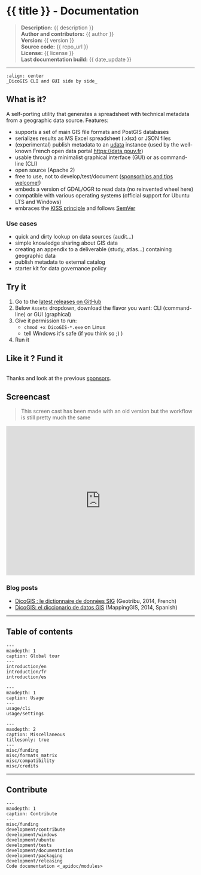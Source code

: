 # {{ title }} - Documentation

> **Description:** {{ description }}  
> **Author and contributors:** {{ author }}  
> **Version:** {{ version }}  
> **Source code:** {{ repo_url }}  
> **License:** {{ license }}  
> **Last documentation build:** {{ date_update }}

----

```{figure} ./static/img/DicoGIS_CLI_GUI.png
:align: center
_DicoGIS CLI and GUI side by side_
```

## What is it?

A self-porting utility that generates a spreadsheet with technical metadata from a geographic data source. Features:

- supports a set of main GIS file formats and PostGIS databases
- serializes results as MS Excel spreadsheet (.xlsx) or JSON files
- (experimental) publish metadata to an [udata](https://github.com/opendatateam/udata) instance (used by the well-known French open data portal <https://data.gouv.fr>)
- usable through a minimalist graphical interface (GUI) or as command-line (CLI)
- open source (Apache 2)
- free to use, not to develop/test/document ([sponsorhips and tips welcome!](./misc/funding.md))
- embeds a version of GDAL/OGR to read data (no reinvented wheel here)
- compatible with various operating systems (official support for Ubuntu LTS and Windows)
- embraces the [KISS principle](https://en.wikipedia.org/wiki/KISS_principle) and follows [SemVer](https://semver.org/)

### Use cases

- quick and dirty lookup on data sources (audit...)
- simple knowledge sharing about GIS data
- creating an appendix to a deliverable (study, atlas...) containing geographic data
- publish metadata to external catalog
- starter kit for data governance policy

## Try it

1. Go to the [latest releases on GitHub](https://github.com/Guts/DicoGIS/releases/latest)
1. Below `Assets` dropdown, download the flavor you want: CLI (command-line) or GUI (graphical)
1. Give it permission to run:
    - `chmod +x DicoGIS-*.exe` on Linux
    - tell Windows it's safe (if you think so ;) )
1. Run it

## Like it ? Fund it

```{include} misc/_fund_section.md

```

Thanks and look at the previous [sponsors](./misc/funding.md#sponsors).

## Screencast

> This screen cast has been made with an old version but the workflow is still pretty much the same

<iframe width="100%" height="400" src="https://www.youtube.com/embed/3d6xiInUXIU" title="YouTube video player" frameborder="0" allow="accelerometer; autoplay; clipboard-write; encrypted-media; gyroscope; picture-in-picture" allowfullscreen></iframe>

### Blog posts

- [DicoGIS : le dictionnaire de données SIG](https://geotribu.fr/dicogis/) (Geotribu, 2014, French)
- [DicoGIS: el diccionario de datos GIS](https://mappinggis.com/2014/10/dicogis-el-diccionario-de-datos-gis/) (MappingGIS, 2014, Spanish)

----

## Table of contents

```{toctree}
---
maxdepth: 1
caption: Global tour
---
introduction/en
introduction/fr
introduction/es
```

```{toctree}
---
maxdepth: 1
caption: Usage
---
usage/cli
usage/settings
```

```{toctree}
---
maxdepth: 2
caption: Miscellaneous
titlesonly: true
---
misc/funding
misc/formats_matrix
misc/compatibility
misc/credits
```

----

## Contribute

```{toctree}
---
maxdepth: 1
caption: Contribute
---
misc/funding
development/contribute
development/windows
development/ubuntu
development/tests
development/documentation
development/packaging
development/releasing
Code documentation <_apidoc/modules>
```
